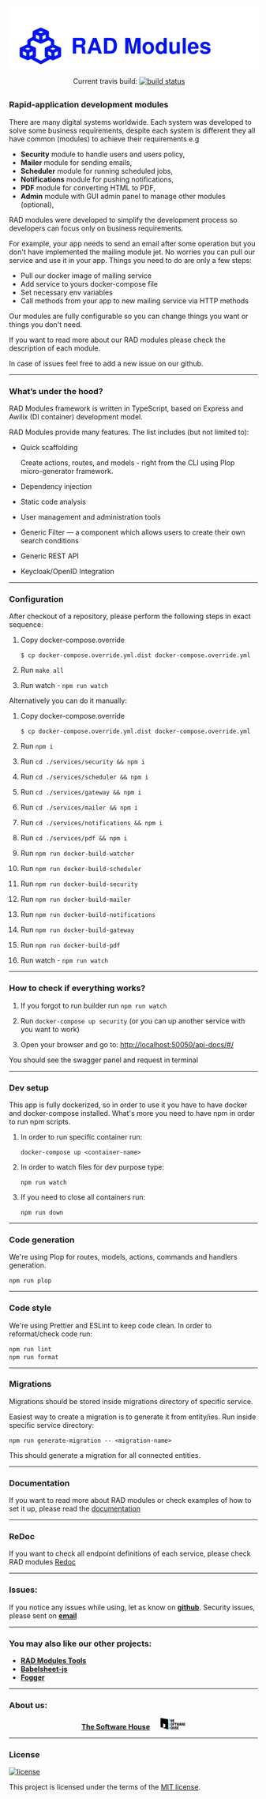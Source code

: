 <p align="center">
 <img src="data/logo.svg" alt="" />
</p>

<p align="center">
   Current travis build:
  <a href="https://travis-ci.com/TheSoftwareHouse/rad-modules"><img src="https://travis-ci.com/TheSoftwareHouse/rad-modules.svg?branch=master" alt="build status" height="18"></a>
  &emsp;
</p>

##

### Rapid-application development modules

There are many digital systems worldwide. Each system was developed to solve some business requirements, despite each system is different they all have common (modules) to achieve their requirements e.g

- **Security** module to handle users and users policy,
- **Mailer** module for sending emails,
- **Scheduler** module for running scheduled jobs,
- **Notifications** module for pushing notifications,
- **PDF** module for converting HTML to PDF,
- **Admin** module with GUI admin panel to manage other modules (optional),

RAD modules were developed to simplify the development process so developers can focus only on business requirements.

For example, your app needs to send an email after some operation but you don't have implemented the mailing module jet. No worries you can pull our service and use it in your app. Things you need to do are only a few steps:

- Pull our docker image of mailing service
- Add service to yours docker-compose file
- Set necessary env variables
- Call methods from your app to new mailing service via HTTP methods

Our modules are fully configurable so you can change things you want or things you don't need.

If you want to read more about our RAD modules please check the description of each module.

In case of issues feel free to add a new issue on our github.

---

### What’s under the hood?

RAD Modules framework is written in TypeScript, based on Express and Awilix (DI container) development model.

RAD Modules provide many features. The list includes (but not limited to):

- Quick scaffolding
  
  Create actions, routes, and models - right from the CLI using Plop micro-generator framework.
- Dependency injection
- Static code analysis
- User management and administration tools
- Generic Filter — a component which allows users to create their own search conditions
- Generic REST API
- Keycloak/OpenID Integration

---

### Configuration

After checkout of a repository, please perform the following steps in exact sequence:

1. Copy docker-compose.override
    ```
    $ cp docker-compose.override.yml.dist docker-compose.override.yml
    ```
2. Run `make all`

3. Run watch - `npm run watch`

Alternatively you can do it manually:

1. Copy docker-compose.override
    ```
    $ cp docker-compose.override.yml.dist docker-compose.override.yml
    ```
2. Run `npm i`

3. Run `cd ./services/security && npm i`

4. Run `cd ./services/scheduler && npm i`

5. Run `cd ./services/gateway && npm i`

6. Run `cd ./services/mailer && npm i`

7. Run `cd ./services/notifications && npm i`

8. Run `cd ./services/pdf && npm i`

9. Run `npm run docker-build-watcher`

10. Run `npm run docker-build-scheduler`

11. Run `npm run docker-build-security`

12. Run `npm run docker-build-mailer`

13. Run `npm run docker-build-notifications`

14. Run `npm run docker-build-gateway`

15. Run `npm run docker-build-pdf`

16. Run watch - `npm run watch`

---

### How to check if everything works?

1. If you forgot to run builder run `npm run watch`

2. Run `docker-compose up security` (or you can up another service with you want to work)

3. Open your browser and go to: [http://localhost:50050/api-docs/#/](http://localhost:50050/api-docs/#/)

You should see the swagger panel and request in terminal

---

### Dev setup

This app is fully dockerized, so in order to use it you have to have docker and docker-compose installed. What's more you need to have npm in order to run npm scripts.

1. In order to run specific container run:

    ```
    docker-compose up <container-name>
    ```

2. In order to watch files for dev purpose type:

    ```
    npm run watch
    ```

3. If you need to close all containers run:

    ```
    npm run down
    ```
---

### Code generation

We're using Plop for routes, models, actions, commands and handlers generation.

```
npm run plop
```

---

### Code style

We're using Prettier and ESLint to keep code clean. In order to reformat/check code run:

```
npm run lint
npm run format
```

---

### Migrations

Migrations should be stored inside migrations directory of specific service.

Easiest way to create a migration is to generate it from entity/ies. Run inside specific service directory:

```
npm run generate-migration -- <migration-name>
```

This should generate a migration for all connected entities.

---

### Documentation

If you want to read more about RAD modules or check examples of how to set it up, please read the [documentation](https://thesoftwarehouse.github.io/rad-modules-docs/docs/index.html)

---

### ReDoc

If you want to check all endpoint definitions of each service, please check RAD modules [Redoc](https://thesoftwarehouse.github.io/rad-modules-api-docs/)

---

### **Issues:**

If you notice any issues while using, let as know on **[github](https://github.com/TheSoftwareHouse/rad-modules/issues)**.
Security issues, please sent on <a href="mailto:security.opensource@tsh.io"><b>email</b></a>

---

### **You may also like our other projects:**

- **[RAD Modules Tools](https://github.com/TheSoftwareHouse/rad-modules-tools)**
- **[Babelsheet-js](https://github.com/TheSoftwareHouse/babelsheet-js)**
- **[Fogger](https://github.com/TheSoftwareHouse/fogger)**

---

### **About us:**

<p align="center">
  <a href="https://tsh.io/pl"><b>The Software House</b></a>
  &emsp;
  <img src="data/tsh.png" alt="tsh.png" width="50" />
</p>

---

### License

[![license](https://img.shields.io/badge/license-MIT-4dc71f.svg)](https://raw.githubusercontent.com/TheSoftwareHouse/rad-modules/main/LICENSE)

This project is licensed under the terms of the [MIT license](/LICENSE).
